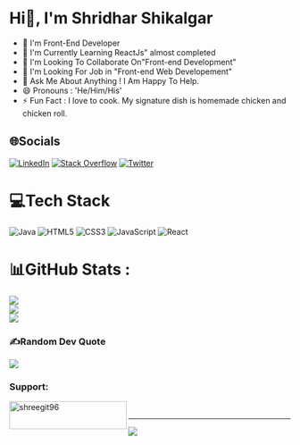 <h1 align="left">Hi👋, I'm Shridhar Shikalgar </h1>

- 🔭 I'm Front-End Developer 
- 🌱 I'm Currently Learning ReactJs" almost completed
- 👯 I'm Looking To Collaborate On"Front-end Development"
- 🤔 I'm Looking For Job in "Front-end Web Developement"
- 💬 Ask Me About Anything ! I Am Happy To Help.
- 😄 Pronouns : 'He/Him/His'
- ⚡ Fun Fact : I love to cook. My signature dish is homemade chicken and chicken roll.


## 🌐Socials
[![LinkedIn](https://img.shields.io/badge/LinkedIn-%230077B5.svg?logo=linkedin&logoColor=white)](https://linkedin.com/in/https://www.linkedin.com/in/shridhar-shikalgar-b51995203/) [![Stack Overflow](https://img.shields.io/badge/-Stackoverflow-FE7A16?logo=stack-overflow&logoColor=white)](https://stackoverflow.com/users/https://stackoverflow.com/users/18314873/shridhar-shikalgar) [![Twitter](https://img.shields.io/badge/Twitter-%231DA1F2.svg?logo=Twitter&logoColor=white)](https://twitter.com/https://twitter.com/ShridharSShikal1) 

# 💻Tech Stack
![Java](https://img.shields.io/badge/java-%23ED8B00.svg?style=for-the-badge&logo=java&logoColor=white) ![HTML5](https://img.shields.io/badge/html5-%23E34F26.svg?style=for-the-badge&logo=html5&logoColor=white) ![CSS3](https://img.shields.io/badge/css3-%231572B6.svg?style=for-the-badge&logo=css3&logoColor=white) ![JavaScript](https://img.shields.io/badge/javascript-%23323330.svg?style=for-the-badge&logo=javascript&logoColor=%23F7DF1E) ![React](https://img.shields.io/badge/react-%2320232a.svg?style=for-the-badge&logo=react&logoColor=%2361DAFB)
# 📊GitHub Stats :
![](https://github-readme-stats.vercel.app/api?username=ShridharShikalgar&theme=gotham&hide_border=true&include_all_commits=false&count_private=false)<br/>
![](https://github-readme-streak-stats.herokuapp.com/?user=ShridharShikalgar&theme=gotham&hide_border=true)<br/>
![](https://github-readme-stats.vercel.app/api/top-langs/?username=ShridharShikalgar&theme=gotham&hide_border=true&include_all_commits=false&count_private=false&layout=compact)

### ✍️Random Dev Quote
![](https://quotes-github-readme.vercel.app/api?type=vetical&theme=tokyonight)

<h3 align="left">Support:</h3>
<p><a href="https://www.buymeacoffee.com/shreegit96"> <img align="left" src="https://cdn.buymeacoffee.com/buttons/v2/default-yellow.png" height="50" width="210" alt="shreegit96" /></a></p><br>

---
[![](https://visitcount.itsvg.in/api?id=ShreeGit96&icon=0&color=0)](https://visitcount.itsvg.in)
